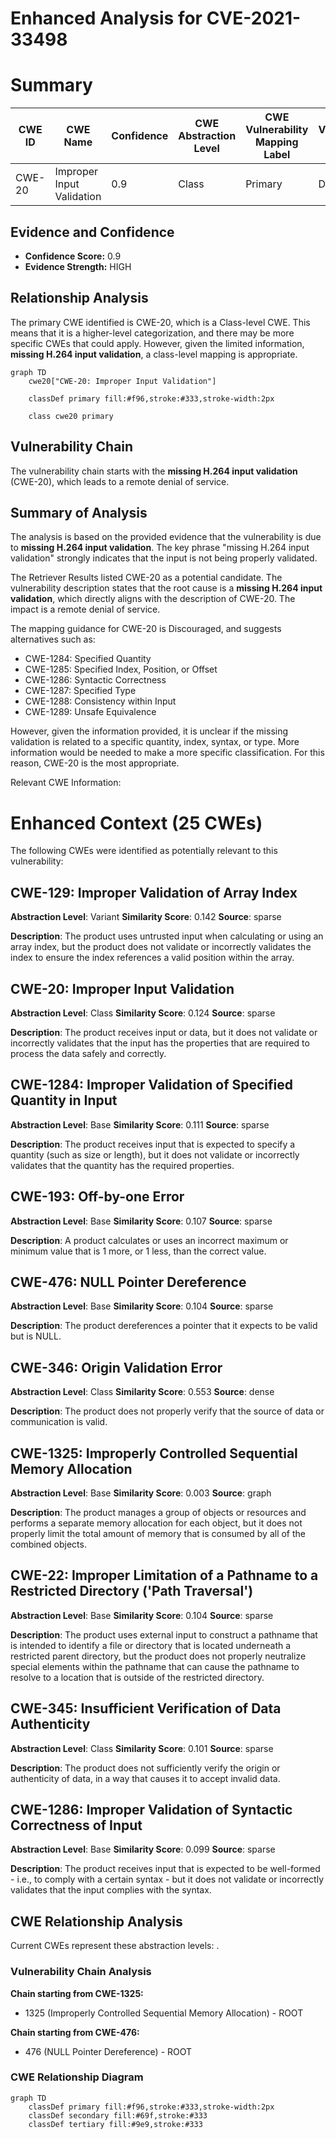 # Enhanced Analysis for CVE-2021-33498

# Summary
| CWE ID | CWE Name | Confidence | CWE Abstraction Level | CWE Vulnerability Mapping Label | CWE-Vulnerability Mapping Notes |
|---|---|---|---|---|---|
| CWE-20 | Improper Input Validation | 0.9 | Class | Primary | Discouraged |

## Evidence and Confidence

*   **Confidence Score:** 0.9
*   **Evidence Strength:** HIGH

## Relationship Analysis
The primary CWE identified is CWE-20, which is a Class-level CWE. This means that it is a higher-level categorization, and there may be more specific CWEs that could apply. However, given the limited information, **missing H.264 input validation**, a class-level mapping is appropriate.

```mermaid
graph TD
    cwe20["CWE-20: Improper Input Validation"]
    
    classDef primary fill:#f96,stroke:#333,stroke-width:2px
    
    class cwe20 primary
```

## Vulnerability Chain
The vulnerability chain starts with the **missing H.264 input validation** (CWE-20), which leads to a remote denial of service.

## Summary of Analysis
The analysis is based on the provided evidence that the vulnerability is due to **missing H.264 input validation**. The key phrase "missing H.264 input validation" strongly indicates that the input is not being properly validated.

The Retriever Results listed CWE-20 as a potential candidate. The vulnerability description states that the root cause is a **missing H.264 input validation**, which directly aligns with the description of CWE-20. The impact is a remote denial of service.

The mapping guidance for CWE-20 is Discouraged, and suggests alternatives such as:
- CWE-1284: Specified Quantity
- CWE-1285: Specified Index, Position, or Offset
- CWE-1286: Syntactic Correctness
- CWE-1287: Specified Type
- CWE-1288: Consistency within Input
- CWE-1289: Unsafe Equivalence

However, given the information provided, it is unclear if the missing validation is related to a specific quantity, index, syntax, or type. More information would be needed to make a more specific classification. For this reason, CWE-20 is the most appropriate.

Relevant CWE Information:

# Enhanced Context (25 CWEs)
The following CWEs were identified as potentially relevant to this vulnerability:

## CWE-129: Improper Validation of Array Index
**Abstraction Level**: Variant
**Similarity Score**: 0.142
**Source**: sparse

**Description**:
The product uses untrusted input when calculating or using an array index, but the product does not validate or incorrectly validates the index to ensure the index references a valid position within the array.
## CWE-20: Improper Input Validation
**Abstraction Level**: Class
**Similarity Score**: 0.124
**Source**: sparse

**Description**:
The product receives input or data, but it does
        not validate or incorrectly validates that the input has the
        properties that are required to process the data safely and
        correctly.
## CWE-1284: Improper Validation of Specified Quantity in Input
**Abstraction Level**: Base
**Similarity Score**: 0.111
**Source**: sparse

**Description**:
The product receives input that is expected to specify a quantity (such as size or length), but it does not validate or incorrectly validates that the quantity has the required properties.
## CWE-193: Off-by-one Error
**Abstraction Level**: Base
**Similarity Score**: 0.107
**Source**: sparse

**Description**:
A product calculates or uses an incorrect maximum or minimum value that is 1 more, or 1 less, than the correct value.
## CWE-476: NULL Pointer Dereference
**Abstraction Level**: Base
**Similarity Score**: 0.104
**Source**: sparse

**Description**:
The product dereferences a pointer that it expects to be valid but is NULL.
## CWE-346: Origin Validation Error
**Abstraction Level**: Class
**Similarity Score**: 0.553
**Source**: dense

**Description**:
The product does not properly verify that the source of data or communication is valid.
## CWE-1325: Improperly Controlled Sequential Memory Allocation
**Abstraction Level**: Base
**Similarity Score**: 0.003
**Source**: graph

**Description**:
The product manages a group of objects or resources and performs a separate memory allocation for each object, but it does not properly limit the total amount of memory that is consumed by all of the combined objects.
## CWE-22: Improper Limitation of a Pathname to a Restricted Directory ('Path Traversal')
**Abstraction Level**: Base
**Similarity Score**: 0.104
**Source**: sparse

**Description**:
The product uses external input to construct a pathname that is intended to identify a file or directory that is located underneath a restricted parent directory, but the product does not properly neutralize special elements within the pathname that can cause the pathname to resolve to a location that is outside of the restricted directory.
## CWE-345: Insufficient Verification of Data Authenticity
**Abstraction Level**: Class
**Similarity Score**: 0.101
**Source**: sparse

**Description**:
The product does not sufficiently verify the origin or authenticity of data, in a way that causes it to accept invalid data.
## CWE-1286: Improper Validation of Syntactic Correctness of Input
**Abstraction Level**: Base
**Similarity Score**: 0.099
**Source**: sparse

**Description**:
The product receives input that is expected to be well-formed - i.e., to comply with a certain syntax - but it does not validate or incorrectly validates that the input complies with the syntax.


## CWE Relationship Analysis

Current CWEs represent these abstraction levels: .


### Vulnerability Chain Analysis

**Chain starting from CWE-1325:**
- 1325 (Improperly Controlled Sequential Memory Allocation) - ROOT


**Chain starting from CWE-476:**
- 476 (NULL Pointer Dereference) - ROOT



### CWE Relationship Diagram

```mermaid
graph TD
    classDef primary fill:#f96,stroke:#333,stroke-width:2px
    classDef secondary fill:#69f,stroke:#333
    classDef tertiary fill:#9e9,stroke:#333
```
